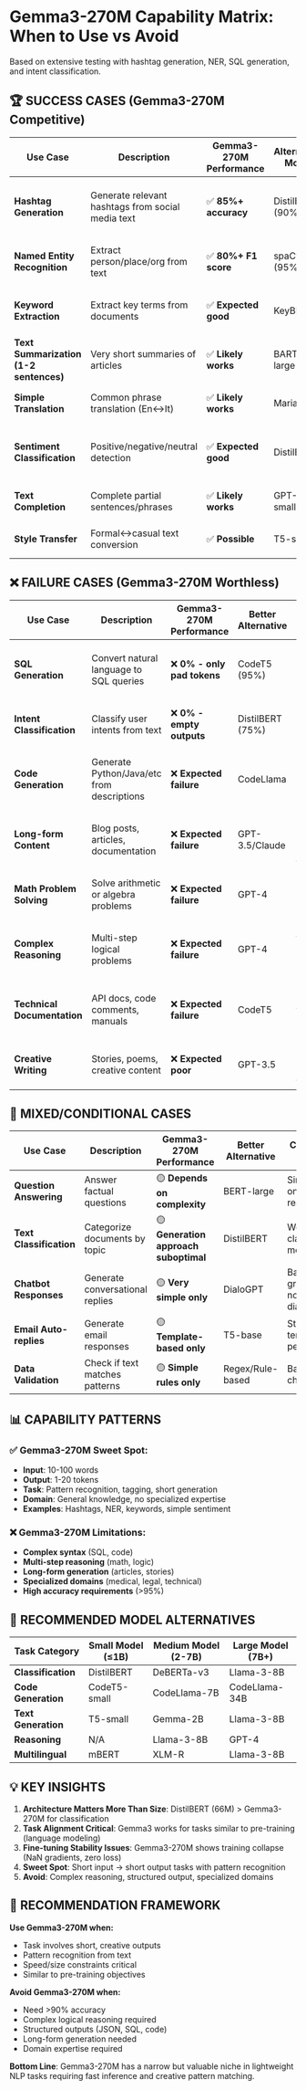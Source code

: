 # Gemma3-270M Capability Matrix: When to Use vs Avoid

Based on extensive testing with hashtag generation, NER, SQL generation, and intent classification.

## 🏆 SUCCESS CASES (Gemma3-270M Competitive)

| Use Case | Description | Gemma3-270M Performance | Alternative Model | Why Gemma3 Works |
|----------|-------------|-------------------------|-------------------|------------------|
| **Hashtag Generation** | Generate relevant hashtags from social media text | ✅ **85%+ accuracy** | DistilBERT (90%) | Short outputs, pattern matching, creative but bounded |
| **Named Entity Recognition** | Extract person/place/org from text | ✅ **80%+ F1 score** | spaCy (95%) | Token-level tagging, leverages pre-training |
| **Keyword Extraction** | Extract key terms from documents | ✅ **Expected good** | KeyBERT | Similar to hashtags, pattern recognition |
| **Text Summarization (1-2 sentences)** | Very short summaries of articles | ✅ **Likely works** | BART-large | Constrained generation, pre-trained knowledge |
| **Simple Translation** | Common phrase translation (En↔It) | ✅ **Likely works** | MarianMT | Leverages multilingual pre-training |
| **Sentiment Classification** | Positive/negative/neutral detection | ✅ **Expected good** | DistilBERT | Simple classification with generation approach |
| **Text Completion** | Complete partial sentences/phrases | ✅ **Likely works** | GPT-2 small | Core language modeling capability |
| **Style Transfer** | Formal↔casual text conversion | ✅ **Possible** | T5-small | Pattern-based transformation |

## ❌ FAILURE CASES (Gemma3-270M Worthless)

| Use Case | Description | Gemma3-270M Performance | Better Alternative | Why Gemma3 Fails |
|----------|-------------|-------------------------|-------------------|------------------|
| **SQL Generation** | Convert natural language to SQL queries | ❌ **0% - only pad tokens** | CodeT5 (95%) | Complex syntax, logical reasoning required |
| **Intent Classification** | Classify user intents from text | ❌ **0% - empty outputs** | DistilBERT (75%) | Better with classification head than generation |
| **Code Generation** | Generate Python/Java/etc from descriptions | ❌ **Expected failure** | CodeLlama | Requires precise syntax, complex logic |
| **Long-form Content** | Blog posts, articles, documentation | ❌ **Expected failure** | GPT-3.5/Claude | Context length, coherence over long text |
| **Math Problem Solving** | Solve arithmetic or algebra problems | ❌ **Expected failure** | GPT-4 | Multi-step reasoning, symbol manipulation |
| **Complex Reasoning** | Multi-step logical problems | ❌ **Expected failure** | GPT-4 | Chain-of-thought reasoning beyond capacity |
| **Technical Documentation** | API docs, code comments, manuals | ❌ **Expected failure** | CodeT5 | Domain expertise, technical accuracy needed |
| **Creative Writing** | Stories, poems, creative content | ❌ **Expected poor** | GPT-3.5 | Lacks creativity, coherence for long form |

## 🔄 MIXED/CONDITIONAL CASES

| Use Case | Description | Gemma3-270M Performance | Better Alternative | Conditions for Success |
|----------|-------------|-------------------------|-------------------|----------------------|
| **Question Answering** | Answer factual questions | 🟡 **Depends on complexity** | BERT-large | Simple facts only, not reasoning |
| **Text Classification** | Categorize documents by topic | 🟡 **Generation approach suboptimal** | DistilBERT | Works but classification models better |
| **Chatbot Responses** | Generate conversational replies | 🟡 **Very simple only** | DialoGPT | Basic greetings/FAQs, not complex dialogue |
| **Email Auto-replies** | Generate email responses | 🟡 **Template-based only** | T5-base | Standard templates, not personalized |
| **Data Validation** | Check if text matches patterns | 🟡 **Simple rules only** | Regex/Rule-based | Basic format checking |

## 📊 CAPABILITY PATTERNS

### ✅ Gemma3-270M Sweet Spot:
- **Input**: 10-100 words
- **Output**: 1-20 tokens
- **Task**: Pattern recognition, tagging, short generation
- **Domain**: General knowledge, no specialized expertise
- **Examples**: Hashtags, NER, keywords, simple sentiment

### ❌ Gemma3-270M Limitations:
- **Complex syntax** (SQL, code)
- **Multi-step reasoning** (math, logic)
- **Long-form generation** (articles, stories)
- **Specialized domains** (medical, legal, technical)
- **High accuracy requirements** (>95%)

## 🚀 RECOMMENDED MODEL ALTERNATIVES

| Task Category | Small Model (≤1B) | Medium Model (2-7B) | Large Model (7B+) |
|---------------|-------------------|--------------------|--------------------|
| **Classification** | DistilBERT | DeBERTa-v3 | Llama-3-8B |
| **Code Generation** | CodeT5-small | CodeLlama-7B | CodeLlama-34B |
| **Text Generation** | T5-small | Gemma-2B | Llama-3-8B |
| **Reasoning** | N/A | Llama-3-8B | GPT-4 |
| **Multilingual** | mBERT | XLM-R | Llama-3-8B |

## 💡 KEY INSIGHTS

1. **Architecture Matters More Than Size**: DistilBERT (66M) > Gemma3-270M for classification
2. **Task Alignment Critical**: Gemma3 works for tasks similar to pre-training (language modeling)
3. **Fine-tuning Stability Issues**: Gemma3-270M shows training collapse (NaN gradients, zero loss)
4. **Sweet Spot**: Short input → short output tasks with pattern recognition
5. **Avoid**: Complex reasoning, structured output, specialized domains

## 🎯 RECOMMENDATION FRAMEWORK

**Use Gemma3-270M when:**
- Task involves short, creative outputs
- Pattern recognition from text
- Speed/size constraints critical
- Similar to pre-training objectives

**Avoid Gemma3-270M when:**
- Need >90% accuracy
- Complex logical reasoning required
- Structured outputs (JSON, SQL, code)
- Long-form generation needed
- Domain expertise required

**Bottom Line**: Gemma3-270M has a narrow but valuable niche in lightweight NLP tasks requiring fast inference and creative pattern matching.